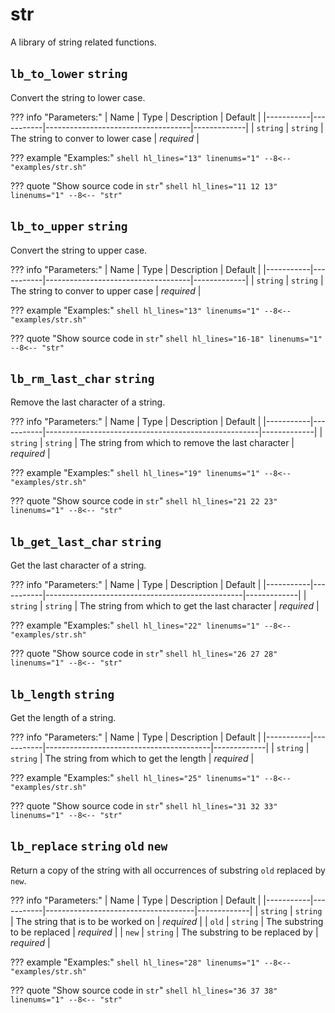 # str

A library of string related functions.

## `lb_to_lower` `string`

Convert the string to lower case.

??? info "Parameters:"
    | Name      | Type      | Description                        | Default     |
    |-----------|-----------|------------------------------------|-------------|
    | `string`  | `string`  | The string to conver to lower case | *required*  |

??? example "Examples:"
    ```shell hl_lines="13" linenums="1"
    --8<-- "examples/str.sh"
    ```

??? quote "Show source code in `str`"
    ```shell hl_lines="11 12 13" linenums="1"
    --8<-- "str"
    ```

## `lb_to_upper` `string`

Convert the string to upper case.

??? info "Parameters:"
    | Name      | Type      | Description                        | Default     |
    |-----------|-----------|------------------------------------|-------------|
    | `string`  | `string`  | The string to conver to upper case | *required*  |

??? example "Examples:"
    ```shell hl_lines="13" linenums="1"
    --8<-- "examples/str.sh"
    ```

??? quote "Show source code in `str`"
    ```shell hl_lines="16-18" linenums="1"
    --8<-- "str"
    ```

## `lb_rm_last_char` `string`

Remove the last character of a string.

??? info "Parameters:"
    | Name      | Type      | Description                                         | Default     |
    |-----------|-----------|-----------------------------------------------------|-------------|
    | `string`  | `string`  | The string from which to remove the last character  | *required*  |

??? example "Examples:"
    ```shell hl_lines="19" linenums="1"
    --8<-- "examples/str.sh"
    ```

??? quote "Show source code in `str`"
    ```shell hl_lines="21 22 23" linenums="1"
    --8<-- "str"
    ```

## `lb_get_last_char` `string`

Get the last character of a string.

??? info "Parameters:"
    | Name      | Type      | Description                                     | Default     |
    |-----------|-----------|-------------------------------------------------|-------------|
    | `string`  | `string`  | The string from which to get the last character | *required*  |

??? example "Examples:"
    ```shell hl_lines="22" linenums="1"
    --8<-- "examples/str.sh"
    ```

??? quote "Show source code in `str`"
    ```shell hl_lines="26 27 28" linenums="1"
    --8<-- "str"
    ```

## `lb_length` `string`

Get the length of a string.

??? info "Parameters:"
    | Name      | Type      | Description                             | Default     |
    |-----------|-----------|-----------------------------------------|-------------|
    | `string`  | `string`  | The string from which to get the length | *required*  |

??? example "Examples:"
    ```shell hl_lines="25" linenums="1"
    --8<-- "examples/str.sh"
    ```

??? quote "Show source code in `str`"
    ```shell hl_lines="31 32 33" linenums="1"
    --8<-- "str"
    ```

## `lb_replace` `string` `old` `new`

Return a copy of the string with all occurrences of substring `old` replaced by `new`.

??? info "Parameters:"
    | Name      | Type      | Description                         | Default     |
    |-----------|-----------|-------------------------------------|-------------|
    | `string`  | `string`  | The string that is to be worked on  | *required*  |
    | `old`     | `string`  | The substring to be replaced        | *required*  |
    | `new`     | `string`  | The substring to be replaced by     | *required*  |

??? example "Examples:"
    ```shell hl_lines="28" linenums="1"
    --8<-- "examples/str.sh"
    ```

??? quote "Show source code in `str`"
    ```shell hl_lines="36 37 38" linenums="1"
    --8<-- "str"
    ```
